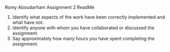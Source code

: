 Romy Aboudarham
Assignment 2 ReadMe

1. Identify what aspects of the work have been correctly implemented and what have not.
2. Identify anyone with whom you have collaborated or discussed the assignment.
3. Say approximately how many hours you have spent completing the assignment.

